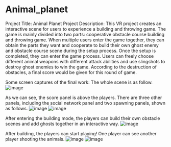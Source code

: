 # Animal_planet
Project Title: Animal Planet
Project Description: This VR project creates an interactive scene for users to experience a building and throwing game. The game is mainly divided into two parts: cooperative obstacle course building and throwing game. When multiple users enter the game together, they can obtain the parts they want and cooperate to build their own ghost enemy and obstacle course scene during the setup process. Once the setup is completed, they can enter the game process. Users can freely choose different animal weapons with different attack abilities and use slingshots to destroy ghost enemies to win the game. According to the destruction of obstacles, a final score would be given for this round of game.

Some screen captures of the final work: 
The whole scene is as follow.
![image](https://user-images.githubusercontent.com/66892845/229968643-94d8c585-af49-422c-9913-483d0ee3afb9.png)

As we can see, the score panel is above the players. There are three other panels, including the social network panel and two spawning panels, shown as follows.
![image](https://user-images.githubusercontent.com/66892845/229968735-49777400-45e1-4d14-b08b-8bd28e0dd461.png)
![image](https://user-images.githubusercontent.com/66892845/229968762-cadf5c4f-ba1b-4d38-a272-6d8c78287704.png)

After entering the building mode, the players can build their own obstacle scenes and add ghosts together in an interactive way.
 ![image](https://user-images.githubusercontent.com/66892845/229968802-ecdba738-9f3f-43fb-8050-3fc9dbfb03ba.png)
 
After building, the players can start playing! One player can see another player shooting the animals.
![image](https://user-images.githubusercontent.com/66892845/229968825-fa2a3fea-78b5-4b89-b1fc-f0ab3b1e6d78.png)
![image](https://user-images.githubusercontent.com/66892845/229968851-3ce36be3-b98c-47fe-a5c0-90fbdd5e4442.png)



 



